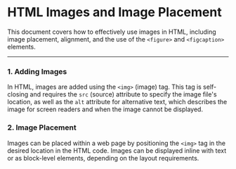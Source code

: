 # HTML Images and Image Placement

This document covers how to effectively use images in HTML, including image placement, alignment, and the use of the `<figure>` and `<figcaption>` elements.

---

### 1. Adding Images

In HTML, images are added using the `<img>` (image) tag. This tag is self-closing and requires the `src` (source) attribute to specify the image file's location, as well as the `alt` attribute for alternative text, which describes the image for screen readers and when the image cannot be displayed.

### 2. Image Placement
Images can be placed within a web page by positioning the `<img>` tag in the desired location in the HTML code. Images can be displayed inline with text or as block-level elements, depending on the layout requirements.

